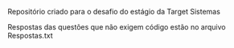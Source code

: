 Repositório criado para o desafio do estágio da Target Sistemas

Respostas das questões que não exigem código estão no arquivo Respostas.txt
